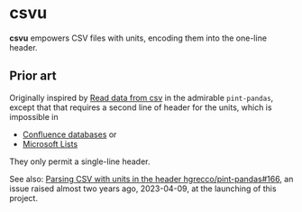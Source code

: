 # csvu

**csvu** empowers CSV files with units, encoding them into the one-line header.

## Prior art

Originally inspired by [Read data from csv](https://pint-pandas.readthedocs.io/en/latest/user/reading.html#read-data-from-csv) in the admirable `pint-pandas`, except that that requires a second line of header for the units, which is impossible in

- [Confluence databases](https://www.atlassian.com/software/confluence/databases) or
- [Microsoft Lists](https://www.microsoft.com/en-us/microsoft-365/microsoft-lists)

They only permit a single-line header.

See also: [Parsing CSV with units in the header hgrecco/pint-pandas#166](https://github.com/hgrecco/pint-pandas/issues/166), an issue raised almost two years ago, 2023-04-09, at the launching of this project.
